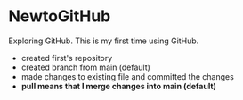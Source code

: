 # NewtoGitHub
Exploring GitHub.
This is my first time using GitHub. <br/>
- created first's repository <br/>
- created branch from main (default) <br/>
- made changes to existing file and committed the changes<br/>
- <b>pull<b/> means that I merge changes into main (default)<br/>
